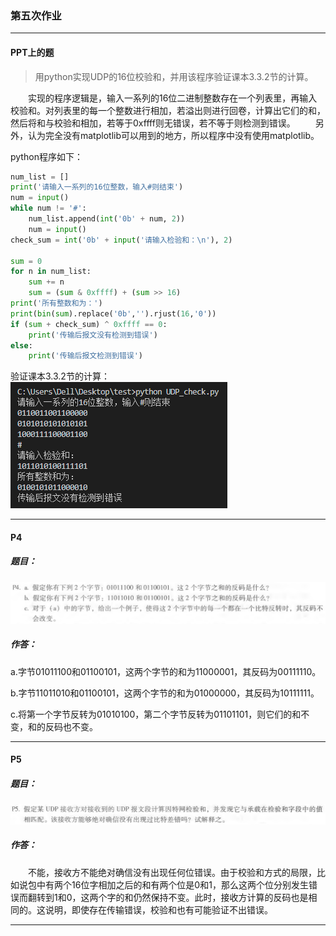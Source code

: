 ### 第五次作业

* * *

#### PPT上的题

>用python实现UDP的16位校验和，并用该程序验证课本3.3.2节的计算。

　　实现的程序逻辑是，输入一系列的16位二进制整数存在一个列表里，再输入校验和。对列表里的每一个整数进行相加，若溢出则进行回卷，计算出它们的和，然后将和与校验和相加，若等于0xffff则无错误，若不等于则检测到错误。
　　另外，认为完全没有matplotlib可以用到的地方，所以程序中没有使用matplotlib。

python程序如下：
```python
num_list = []
print('请输入一系列的16位整数，输入#则结束')
num = input()
while num != '#':
    num_list.append(int('0b' + num, 2))
    num = input()
check_sum = int('0b' + input('请输入检验和：\n'), 2)

sum = 0
for n in num_list:
    sum += n
    sum = (sum & 0xffff) + (sum >> 16)
print('所有整数和为：')
print(bin(sum).replace('0b','').rjust(16,'0'))
if (sum + check_sum) ^ 0xffff == 0:
    print('传输后报文没有检测到错误')
else:
    print('传输后报文检测到错误')
```

验证课本3.3.2节的计算：
![](static/1.png)

* * *

#### P4

##### 题目：
![](static/P4.png)

##### 作答：
a.字节01011100和01100101，这两个字节的和为11000001，其反码为00111110。

b.字节11011010和01100101，这两个字节的和为01000000，其反码为10111111。

c.将第一个字节反转为01010100，第二个字节反转为01101101，则它们的和不变，和的反码也不变。

* * *

#### P5

##### 题目：
![](static/P5.png)

##### 作答：
　　不能，接收方不能绝对确信没有出现任何位错误。由于校验和方式的局限，比如说包中有两个16位字相加之后的和有两个位是0和1，那么这两个位分别发生错误而翻转到1和0，这两个字的和仍然保持不变。此时，接收方计算的反码也是相同的。这说明，即使存在传输错误，校验和也有可能验证不出错误。

* * *
